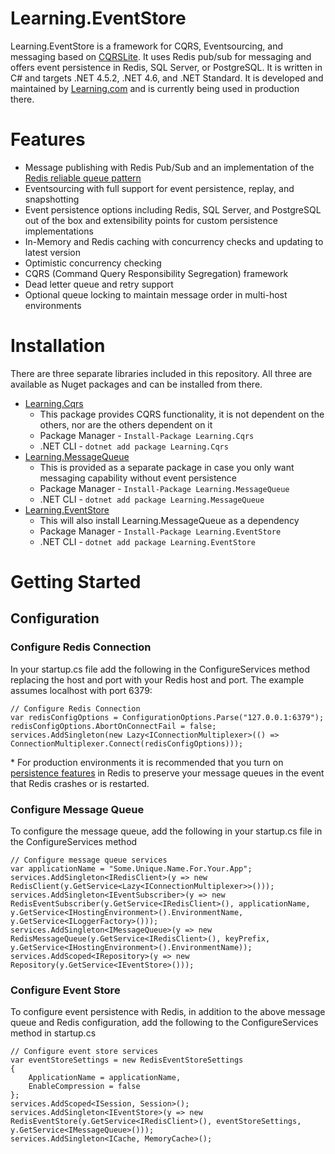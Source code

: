 # Learning.EventStore #

Learning.EventStore is a framework for CQRS, Eventsourcing, and messaging based on [CQRSLite](https://github.com/gautema/cqrslite). It uses Redis pub/sub for messaging and offers event persistence in Redis, SQL Server, or PostgreSQL. It is written in C# and targets .NET 4.5.2, .NET 4.6, and .NET Standard. It is developed and maintained by [Learning.com](https://www.learning.com) and is currently being used in production there.

# Features #
* Message publishing with Redis Pub/Sub and an implementation of the [Redis reliable queue pattern](https://redis.io/commands/rpoplpush)
* Eventsourcing with full support for event persistence, replay, and snapshotting
* Event persistence options including Redis, SQL Server, and PostgreSQL out of the box and extensibility points for custom persistence implementations
* In-Memory and Redis caching with concurrency checks and updating to latest version
* Optimistic concurrency checking
* CQRS (Command Query Responsibility Segregation) framework
* Dead letter queue and retry support
* Optional queue locking to maintain message order in multi-host environments

# Installation #

There are three separate libraries included in this repository. All three are available as Nuget packages and can be installed from there.

* [Learning.Cqrs](https://www.nuget.org/packages/Learning.Cqrs/)
    - This package provides CQRS functionality, it is not dependent on the others, nor are the others dependent on it
    - Package Manager - `Install-Package Learning.Cqrs`
    - .NET CLI - `dotnet add package Learning.Cqrs`
* [Learning.MessageQueue](https://www.nuget.org/packages/Learning.MessageQueue/)
    - This is provided as a separate package in case you only want messaging capability without event persistence
    - Package Manager - `Install-Package Learning.MessageQueue`
    - .NET CLI - `dotnet add package Learning.MessageQueue`
* [Learning.EventStore](https://www.nuget.org/packages/Learning.EventStore/)
    - This will also install Learning.MessageQueue as a dependency
    - Package Manager - `Install-Package Learning.EventStore`
    - .NET CLI - `dotnet add package Learning.EventStore`

# Getting Started #

## Configuration ##

### Configure Redis Connection ###
In your startup.cs file add the following in the ConfigureServices method replacing the host and port with your Redis host and port. The example assumes localhost with port 6379:
```
// Configure Redis Connection
var redisConfigOptions = ConfigurationOptions.Parse("127.0.0.1:6379");
redisConfigOptions.AbortOnConnectFail = false;
services.AddSingleton(new Lazy<IConnectionMultiplexer>(() => ConnectionMultiplexer.Connect(redisConfigOptions)));
```
\* For production environments it is recommended that you turn on [persistence features](https://redis.io/topics/persistence) in Redis to preserve your message queues in the event that Redis crashes or is restarted. 

### Configure Message Queue ###
To configure the message queue, add the following in your startup.cs file in the ConfigureServices method
```
// Configure message queue services
var applicationName = "Some.Unique.Name.For.Your.App";
services.AddSingleton<IRedisClient>(y => new RedisClient(y.GetService<Lazy<IConnectionMultiplexer>>()));
services.AddSingleton<IEventSubscriber>(y => new RedisEventSubscriber(y.GetService<IRedisClient>(), applicationName, y.GetService<IHostingEnvironment>().EnvironmentName, y.GetService<ILoggerFactory>()));
services.AddSingleton<IMessageQueue>(y => new RedisMessageQueue(y.GetService<IRedisClient>(), keyPrefix, y.GetService<IHostingEnvironment>().EnvironmentName));
services.AddScoped<IRepository>(y => new Repository(y.GetService<IEventStore>()));
```

### Configure Event Store
To configure event persistence with Redis, in addition to the above message queue and Redis configuration, add the following to the ConfigureServices method in startup.cs
```
// Configure event store services
var eventStoreSettings = new RedisEventStoreSettings
{
    ApplicationName = applicationName,
    EnableCompression = false
};
services.AddScoped<ISession, Session>();
services.AddSingleton<IEventStore>(y => new RedisEventStore(y.GetService<IRedisClient>(), eventStoreSettings, y.GetService<IMessageQueue>()));
services.AddSingleton<ICache, MemoryCache>();
```
